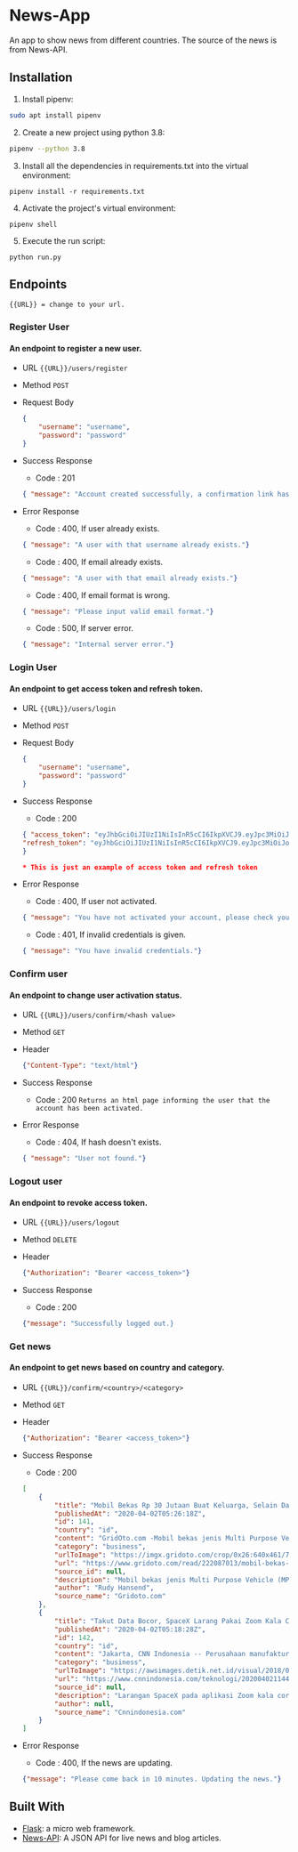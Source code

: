 # News-App

An app to show news from different countries. The source of the news is from News-API.

## Installation

1. Install pipenv:

```bash
sudo apt install pipenv
```

2. Create a new project using python 3.8:

```bash
pipenv --python 3.8
```

3. Install all the dependencies in requirements.txt into the virtual environment:

```
pipenv install -r requirements.txt
```

4. Activate the project's virtual environment:

```
pipenv shell
```

5. Execute the run script:

```
python run.py
```




## Endpoints

```
{{URL}} = change to your url.
```


### Register User

#### An endpoint to register a new user.

* URL
`{{URL}}/users/register`


* Method
`POST`

* Request Body
    ```JSON
    {
        "username": "username",
        "password": "password"
    }
    ```

* Success Response
    * Code : 201
    ```JSON
    { "message": "Account created successfully, a confirmation link has been sent to your email."}
    ```

* Error Response
    * Code : 400, If user already exists.
    ```JSON
    { "message": "A user with that username already exists."}
    ```
    
    * Code : 400, If email already exists.
    ```JSON
    { "message": "A user with that email already exists."}
    ```

    * Code : 400, If email format is wrong.
    ```JSON
    { "message": "Please input valid email format."}
    ```

    * Code : 500, If server error.
    ```JSON
    { "message": "Internal server error."}
    ```

### Login User

#### An endpoint to get access token and refresh token.

* URL
`{{URL}}/users/login`


* Method
`POST`

* Request Body
    ```JSON
    {
        "username": "username",
        "password": "password"
    }
    ```

* Success Response
    * Code : 200
    ```JSON
    { "access_token": "eyJhbGciOiJIUzI1NiIsInR5cCI6IkpXVCJ9.eyJpc3MiOiJodHRwczovL2V4YW1wbGUuYXV0aDAuY29tLyIsImF1ZCI6Imh0dHBzOi8vYXBpLmV4YW1wbGUuY29tL2NhbGFuZGFyL3YxLyIsInN1YiI6InVzcl8xMjMiLCJpYXQiOjE0NTg3ODU3OTYsImV4cCI6MTQ1ODg3MjE5Nn0.CA7eaHjIHz5NxeIJoFK9krqaeZrPLwmMmgI_XiQiIkQ",
    "refresh_token": "eyJhbGciOiJIUzI1NiIsInR5cCI6IkpXVCJ9.eyJpc3MiOiJodHRwczovL2V4YW1wbGUuYXV0aDAuY29tLyIsImF1ZCI6Imh0dHBzOi8vYXBpLmV4YW1wbGUuY29tL2NhbGFuZGFyL3YxLyIsInN1YiI6InVzcl8xMjMiLCJpYXQiOjE0NTg3ODU3OTYsImV4cCI6MTQ1ODg3MjE5Nn0.CA7eaHjIHz5NxeIJoFK9krqaeZrPLwmMmgI_XiQiIkQ"
    }

    * This is just an example of access token and refresh token
    ```

* Error Response
    * Code : 400, If user not activated.
    ```JSON
    { "message": "You have not activated your account, please check your email <example@email.com>."}
    ```
    
    * Code : 401, If invalid credentials is given.
    ```JSON
    { "message": "You have invalid credentials."}
    ```

### Confirm user

#### An endpoint to change user activation status.

* URL
`{{URL}}/users/confirm/<hash value>`


* Method
`GET`

* Header
    ```JSON
    {"Content-Type": "text/html"}
    ```

* Success Response
    * Code : 200
    `Returns an html page informing the user that the account has been activated.`

* Error Response
    * Code : 404, If hash doesn't exists.
    ```JSON
    { "message": "User not found."}
    ```
### Logout user

#### An endpoint to revoke access token.

* URL
`{{URL}}/users/logout`

* Method
`DELETE`

* Header
    ```JSON
    {"Authorization": "Bearer <access_token>"}
    ```

* Success Response
    * Code : 200
    ```JSON
    {"message": "Successfully logged out.}
    ```

### Get news

#### An endpoint to get news based on country and category.

* URL
`{{URL}}/confirm/<country>/<category>`


* Method
`GET`

* Header
    ```JSON
    {"Authorization": "Bearer <access_token>"}
    ```

* Success Response
    * Code : 200
    ```JSON
    [
        {
            "title": "Mobil Bekas Rp 30 Jutaan Buat Keluarga, Selain Dapat Suzuki Carry Futura, Ini Pilihan Lainnya - GridOto.com",
            "publishedAt": "2020-04-02T05:26:18Z",
            "id": 141,
            "country": "id",
            "content": "GridOto.com -Mobil bekas jenis Multi Purpose Vehicle (MPV) banyak diminati di Indonesia.\r\nSelain terkenal dengan sebutan mobil keluarga, sesuai dengan namanya kendaraan ini begitu praktis karena dapat difungsikan menjadi mobil penumpang.\r\nSebelum banyak digun… [+1625 chars]",
            "category": "business",
            "urlToImage": "https://imgx.gridoto.com/crop/0x26:640x461/700x465/filters:watermark(file/2017/gridoto/img/watermark.png,5,5,60)/photo/2019/09/14/1261833884.jpg",
            "url": "https://www.gridoto.com/read/222087013/mobil-bekas-rp-30-jutaan-buat-keluarga-selain-dapat-suzuki-carry-futura-ini-pilihan-lainnya?page=all",
            "source_id": null,
            "description": "Mobil bekas jenis Multi Purpose Vehicle (MPV) banyak diminati di Indonesia,terkenal dengan sebutan mobil keluarga",
            "author": "Rudy Hansend",
            "source_name": "Gridoto.com"
        },
        {
            "title": "Takut Data Bocor, SpaceX Larang Pakai Zoom Kala Corona - CNN Indonesia",
            "publishedAt": "2020-04-02T05:18:28Z",
            "id": 142,
            "country": "id",
            "content": "Jakarta, CNN Indonesia -- Perusahaan manufaktur roket, SpaceX melarang penggunaan aplikasi konferensi video Zoom karena masalah privasi dan keamanan data dalam aplikasi.Pengumuman ini disampaikan perusahaan melalui memo perusahaan yang dikirimkan lewat email.… [+1612 chars]",
            "category": "business",
            "urlToImage": "https://awsimages.detik.net.id/visual/2018/02/07/7fabd35b-289f-497b-9c51-932286c9ac96_169.jpeg?w=650",
            "url": "https://www.cnnindonesia.com/teknologi/20200402114452-185-489510/takut-data-bocor-spacex-larang-pakai-zoom-kala-corona",
            "source_id": null,
            "description": "Larangan SpaceX pada aplikasi Zoom kala corona disebut karena perusahaan roket AS itu lagi mengembangkan teknologi penting bagi keamanan nasional.",
            "author": null,
            "source_name": "Cnnindonesia.com"
        }
    ]
    ```

* Error Response
    * Code : 400, If the news are updating.
    ```JSON
    {"message": "Please come back in 10 minutes. Updating the news."}
    ```

## Built With
- [Flask](https://flask.palletsprojects.com/en/1.1.x/): a micro web framework.
- [News-API](https://newsapi.org/): A JSON API for live news and blog articles.

